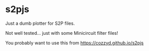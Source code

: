 # s2pjs

Just a dumb plotter for S2P files. 

Not well tested... just with some Minicircuit filter files! 

You probably want to use this from https://cozzyd.github.io/s2pjs 
